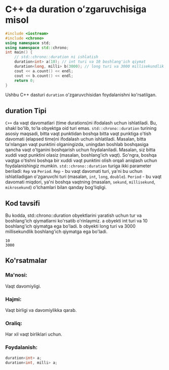 # C++ da duration oʻzgaruvchisiga misol
```cpp
#include <iostream>
#include <chrono>
using namespace std;
using namespace std::chrono;
int main() {
    // std::chrono::duration ni ishlatish
    duration<int> a(10); // int turi va 10 boshlang'ich qiymat
    duration<long, milli> b(3000); // long turi va 3000 millisekundlik boshlang'ich qiymat
    cout << a.count() << endl;
    cout << b.count() << endl;
    return 0;
}

```
Ushbu C++ dasturi `duration` o'zgaruvchisidan foydalanishni ko'rsatilgan.
## duration Tipi
`C++` da vaqt davomatlari (time durations)ni ifodalash uchun ishlatiladi. Bu, shakl bo'lib, to'la obyektga oid turi emas.
`std::chrono::duration` turining asosiy maqsadi, bitta vaqt punktidan boshqa bitta vaqt punktiga o'tish davomati (elapsed time)ni ifodalash uchun ishlatiladi. 
Masalan, bitta ta'nlangan vaqt punktini olganingizda, uningdan boshlab boshqasiga qancha vaqt o'tganini boshqarish uchun foydalaniladi.
Masalan, siz bitta xuddi vaqt punktini olasiz (masalan, boshlang'ich vaqt). 
So'ngra, boshqa vaqtga o'tishni boshqa bir xuddi vaqt punktini olish orqali aniqlash uchun foydalanishingiz mumkin.
`std::chrono::duration` turiga ikki parameter beriladi: `Rep` va `Period`.
`Rep` - bu vaqt davomati turi, ya'ni bu uchun ishlatiladigan o'zgaruvchi turi (masalan, `int`, `long`, `double`).
`Period` - bu vaqt davomati miqdori, ya'ni boshqa vaqtning (masalan, `sekund`, `millisekund`, `mikrosekund`) o'lchamlari bilan qanday bog'liqligi.
## Kod tavsifi
Bu kodda, std::chrono::duration obyektlarini yaratish uchun tur va boshlang'ich qiymatlarni ko'rsatib o'rinlaymiz. 
a obyekti int turi va 10 boshlang'ich qiymatga ega bo'ladi. b obyekti long turi va 3000 millisekundlik boshlang'ich qiymatga ega bo'ladi.
```console
10
3000
```
## Ko'rsatmalar
### Ma'nosi:
Vaqt davomiyligi.
### Hajmi:
Vaqt birligi va davomiylikka qarab.
### Oraliq:
Har xil vaqt birliklari uchun.
### Foydalanish:
```cpp
duration<int> a;
duration<int, milli> a;
```
